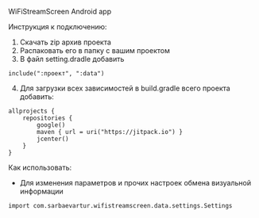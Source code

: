 WiFiStreamScreen Android app

Инструкция к подключению:
1. Скачать zip архив проекта
2. Распаковать его в папку с вашим проектом
3. В файл setting.dradle добавить
```
include(":проект", ":data")
```
4. Для загрузки всех зависимостей в build.gradle всего проекта добавить:
```
allprojects {
    repositories {
        google()
        maven { url = uri("https://jitpack.io") }
        jcenter()
    }
}
```
Как использовать:
 - Для изменения параметров и прочих настроек обмена визуальной информации
```
import com.sarbaevartur.wifistreamscreen.data.settings.Settings
```
